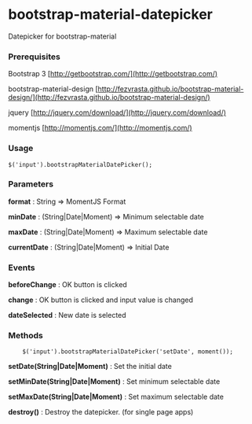 # bootstrap-material-datepicker
Datepicker for bootstrap-material

### Prerequisites

Bootstrap 3 [http://getbootstrap.com/](http://getbootstrap.com/)

bootstrap-material-design [http://fezvrasta.github.io/bootstrap-material-design/](http://fezvrasta.github.io/bootstrap-material-design/)

jquery [http://jquery.com/download/](http://jquery.com/download/)

momentjs [http://momentjs.com/](http://momentjs.com/)


### Usage

	$('input').bootstrapMaterialDatePicker();
	
### Parameters

**format** : String  => MomentJS Format

**minDate** : (String|Date|Moment) => Minimum selectable date

**maxDate** : (String|Date|Moment) => Maximum selectable date

**currentDate** : (String|Date|Moment) => Initial Date


### Events

**beforeChange** : OK button is clicked

**change** : OK button is clicked and input value is changed

**dateSelected** : New date is selected


### Methods

        $('input').bootstrapMaterialDatePicker('setDate', moment());

**setDate(String|Date|Moment)** : Set the initial date

**setMinDate(String|Date|Moment)** : Set minimum selectable date

**setMaxDate(String|Date|Moment)** : Set maximum selectable date

**destroy()** : Destroy the datepicker. (for single page apps)

	
